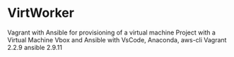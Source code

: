 # VirtWorker
Vagrant with Ansible for provisioning of a virtual machine
Project with a Virtual Machine Vbox and Ansible with VsCode, Anaconda, aws-cli
Vagrant 2.2.9
ansible 2.9.11
